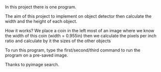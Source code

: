 In this project there is one program.

The aim of this project to implement on object detector then calculate the width and the
height of each object.

How it works? We place a coin in the left most of an image where we know the width of this
coin (width = 0.955in) then we calculate the pixels per inch ratio and calculate by it the 
sizes of the other objects

To run this program, type the first/second/third command to run the program on a 
pre-saved image.

Thanks to pyimage search. 